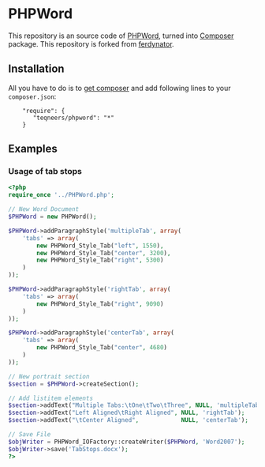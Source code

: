 # PHPWord

This repository is an source code of [PHPWord](http://phpword.codeplex.com/), turned into [Composer](http://getcomposer.org/) package.
This repository is forked from [ferdynator](https://github.com/ferdynator/PHPWord).

## Installation
All you have to do is to [get composer](http://getcomposer.org/download/) and add following lines to your `composer.json`:

        "require": {
           "teqneers/phpword": "*"
        }
        
## Examples
### Usage of tab stops

```php
<?php
require_once '../PHPWord.php';

// New Word Document
$PHPWord = new PHPWord();

$PHPWord->addParagraphStyle('multipleTab', array(
    'tabs' => array(
        new PHPWord_Style_Tab("left", 1550),
        new PHPWord_Style_Tab("center", 3200),
        new PHPWord_Style_Tab("right", 5300)
    )
));

$PHPWord->addParagraphStyle('rightTab', array(
    'tabs' => array(
        new PHPWord_Style_Tab("right", 9090)
    )
));

$PHPWord->addParagraphStyle('centerTab', array(
    'tabs' => array(
        new PHPWord_Style_Tab("center", 4680)
    )
));

// New portrait section
$section = $PHPWord->createSection();

// Add listitem elements
$section->addText("Multiple Tabs:\tOne\tTwo\tThree", NULL, 'multipleTab');
$section->addText("Left Aligned\tRight Aligned", NULL, 'rightTab');
$section->addText("\tCenter Aligned",            NULL, 'centerTab');

// Save File
$objWriter = PHPWord_IOFactory::createWriter($PHPWord, 'Word2007');
$objWriter->save('TabStops.docx');
?>
```
